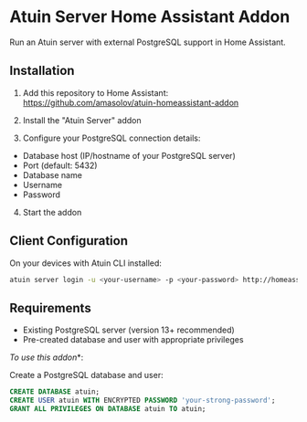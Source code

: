 # Atuin Server Home Assistant Addon

Run an Atuin server with external PostgreSQL support in Home Assistant.

## Installation

1. Add this repository to Home Assistant:
https://github.com/amasolov/atuin-homeassistant-addon

2. Install the "Atuin Server" addon
3. Configure your PostgreSQL connection details:
- Database host (IP/hostname of your PostgreSQL server)
- Port (default: 5432)
- Database name
- Username
- Password
4. Start the addon

## Client Configuration

On your devices with Atuin CLI installed:

```bash
atuin server login -u <your-username> -p <your-password> http://homeassistant.local:8888
```

## Requirements

- Existing PostgreSQL server (version 13+ recommended)
- Pre-created database and user with appropriate privileges

*To use this addon**:

Create a PostgreSQL database and user:
```sql
CREATE DATABASE atuin;
CREATE USER atuin WITH ENCRYPTED PASSWORD 'your-strong-password';
GRANT ALL PRIVILEGES ON DATABASE atuin TO atuin;
```
